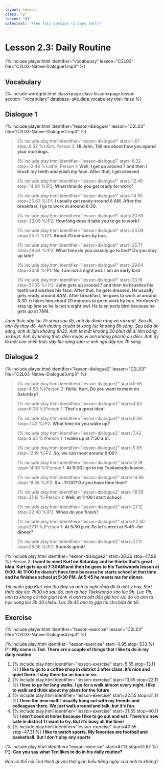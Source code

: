 ```yaml
---
layout: lesson
class: "2"
lesson: "03"
salestext: "Free full version (1 days left)"
---
```



# Lesson 2.3: Daily Routine 
{% include player.html identifier="vocabulary" lesson="C2L03" file="C2L03-Native-Dialogue1.mp3" %}


## Vocabulary

{% include wordgrid.html 
		class=page.class 
		lesson=page.lesson 
		section="vocabulary"
		database=site.data.vocabulary 
		trial=false %}



## Dialogue 1
{% include player.html identifier="lesson-dialogue1" lesson="C2L03" file="C2L03-Native-Dialogue2.mp3" %}


> {% include play.html identifier="lesson-dialogue1" start=1.67 stop=6.32 %} Kim, Person 2: **Hi John, Tell me about how you spend your mornings.**  
>  
>  {% include play.html identifier="lesson-dialogue1" start=6.32 stop=12.48 %}John, Person 1: **Well, I get up around 7 and then I brush my teeth and wash my face. After that, I get dressed**  
>  
>  {% include play.html identifier="lesson-dialogue1" start=12.48 stop=14.90 %}P2: **What time do you get ready for work?**  
>  
>  {% include play.html identifier="lesson-dialogue1" start=14.90 stop=20.63 %}P1: **I usually get ready around 8 AM. After the breakfast, I go to work at around 8:30.**  
>   
>  {% include play.html identifier="lesson-dialogue1" start=20.63 stop=23.09 %}P2: **How long does it take you to go to work?**  
>  
>  {% include play.html identifier="lesson-dialogue1" start=23.09 stop=25.71 %}P1: **About 20 minutes by bus.**  
>  
>  {% include play.html identifier="lesson-dialogue1" start=25.71 stop=29.64 %}P2: **What time do you usually go to bed? Do you stay up late?**  
>  
>  {% include play.html identifier="lesson-dialogue1" start=29.64 stop=33.18 %}P1: **No, I am not a night owl. I am an early bird**  

> {% include play.html identifier="lesson-dialogue1" start=33.18 stop=57.05 %} P2: **John gets up around 7 and then he brushes his teeth and washes his face. After that, he gets dressed. He usually gets ready around 8AM. After breakfast, he goes to work at around 8.30. It takes him about 20 minutes to go to work by bus. He doesn’t stay up late so he is not a night owl. He is an early bird because he gets up at 7AM.**

*John thức dậy lúc 7h sáng sau đó, anh ấy đánh răng và rửa  mặt. Sau đó, anh ấy thay đồ. Anh thường chuẩn bị xong lúc khoảng 8h sáng. Sau bữa ăn sáng, anh đi làm khoảng 8h30. Anh ta mất khoảng 20 phút để đi làm bằng xe buýt. Anh ấy không thức đêm muộn vì anh không phải là cú đêm. Anh ấy là một con chim thức dậy lúc sáng sớm vì anh ngủ dậy lúc 7h sáng*

 
## Dialogue 2

{% include player.html identifier="lesson-dialogue2" lesson="C2L03" file="C2L03-Native-Dialogue3.mp3" %}


> {% include play.html identifier="lesson-dialogue2" start=0.58 stop=4.63 %}Person 2: **Hello, Kurt. Do you want to meet on Saturday?**  
> 
> {% include play.html identifier="lesson-dialogue2" start=4.63 stop=6.08 %}Person 1: **That’s a great idea!**  
> 
> {% include play.html identifier="lesson-dialogue2" start=6.08 stop=7.42 %}P2: **What time do you wake up?**  
> 
>{% include play.html identifier="lesson-dialogue2" start=7.42 stop=9.65 %}Person 1: **I wake up at 7:30 a.m.**  
> 
> {% include play.html identifier="lesson-dialogue2" start=9.65 stop=12.19 %}P2: **So, we can meet around 9:00?**  
> 
> {% include play.html identifier="lesson-dialogue2" start=12.19 stop=14.98 %}Person 1: **At 9:00 I go to my Taekwondo lesson.**  
> 
> {% include play.html identifier="lesson-dialogue2" start=14.98 stop=18.56 %}P2: **So…11:00? Do you have time then?**  
> 
> {% include play.html identifier="lesson-dialogue2" start=18.56 stop=21.12 %}Person 1: **Well, at 11:00 I start school.**  
> 
> {% include play.html identifier="lesson-dialogue2" start=21.12 stop=22.40 %}P2: **When do you finish?**  
> 
> {% include play.html identifier="lesson-dialogue2" start=22.40 stop=27.11 %}Person 1: **At 5:30 p.m. So let’s meet at 5:45 –for dinner?**  
> 
> {% include play.html identifier="lesson-dialogue2" start=27.11 stop=28.36 %}P2: **Sounds great!**  

{% include play.html identifier="lesson-dialogue2" start=28.36 stop=47.96 %} Person 2: **I want to meet Kurt on Saturday and he thinks that’s great idea. Kurt gets up at 7:30AM and then he goes to his Taekwondo lesson at 9:00. At 11:00 he doesn’t have time because he starts school at that time and he finishes school at 5:30 PM. At 5:45 he meets me for dinner.**

*Tôi muốn gặp Kurt vào thứ Bảy và anh ta nghĩ rằng đó là một ý hay. Kurt thức dậy lúc 7h30 và sau đó, anh ta học Taekwondo vào lúc 9h. Lúc 11h, anh ta không có thời gian rảnh vì anh ta bắt đầu giờ học lúc đó và anh ta học xong lúc 5h:30 chiều. Lúc 5h:45 anh ta gặp tôi cho bữa ăn tối.*

## Exercise

{% include player.html identifier="lesson-exercise" lesson="C2L03" file="C2L03-Native-Dialogue4.mp3" %}


{% include play.html identifier="lesson-exercise" start=0.95 stop=5.13 %} P1: **My name is Ted. There are a couple of things that I like to do in my daily routine**

1. {% include play.html identifier="lesson-exercise" start=5.55 stop=13.11 %} **I like to go to a coffee shop in district 3 after class. It’s nice and quiet there. I stay there for an hour or so.**
2. {% include play.html identifier="lesson-exercise" start=13.55 stop=22.11 %} **I love to go for long walks. I go for a walk almost every night. I like to walk and think about my plans for the future**
3. {% include play.html identifier="lesson-exercise" start=22.55 stop=31.11 %} **I love the new mall. I usually hang out with my friends and colleagues there. We just walk around and talk, but it’s fun.**
4. {% include play.html identifier="lesson-exercise" start=31.55 stop=40.11 %} **I don’t cook at home because I like to go out and eat. There’s a new cafe in district 1 I want to try. But it’s busy all the time!**
5. {% include play.html identifier="lesson-exercise" start=40.55 stop=47.31 %} **I like to watch sports. My favorites are football and basketball. But I don’t play any sports**

{% include play.html identifier="lesson-exercise" start=47.13 stop=51.67 %} P2: **Can you say what Ted likes to do in his daily routine?**

*Bạn có thể nói Ted thích gì vào thời gian biểu hằng ngày của anh ta không?*
